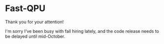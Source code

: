 # Fast-QPU
Thank you for your attention!

I'm sorry I've been busy with fall hiring lately, and the code release needs to be delayed until mid-October.
